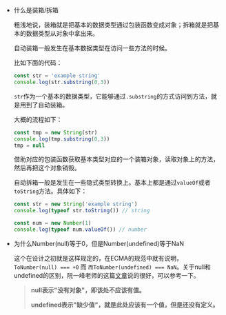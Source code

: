 * 什么是装箱/拆箱

  粗浅地说，装箱就是把基本的数据类型通过包装函数变成对象；拆箱就是把基本的数据类型从对象中拿出来。

  自动装箱一般发生在基本数据类型在访问一些方法的时候。

  比如下面的代码：

  ```js
  const str = 'example string'
  console.log(str.substring(0,3))
  ```

  `str`作为一个基本的数据类型，它能够通过`.substring`的方式访问到方法，就是用到了自动装箱。

  大概的流程如下：

  ```js
  const tmp = new String(str)
  console.log(tmp.substring(0,3))
  tmp = null
  ```

  借助对应的包装函数获取基本类型对应的一个装箱对象，读取对象上的方法，然后再把这个对象销毁。

  自动拆箱一般是发生在一些隐式类型转换上。基本上都是通过`valueOf`或者`toString`方法。具体如下：

  ```js
  const str = new String('example string')
  console.log(typeof str.toString()) // string
  
  const num = new Number(1)
  console.log(typeof num.valueOf()) // number
  ```

* 为什么Number(null)等于0，但是Number(undefined)等于NaN

  这个在设计之初就是这样规定的，在ECMA的规范中就有说明，`ToNumber(null) === +0` 而 `而ToNumber(undefined) === NaN`。关于null和undefined的区别，阮一峰老师的这篇[文章](https://www.ruanyifeng.com/blog/2014/03/undefined-vs-null.html)说的很好，可以参考一下。

  >**null表示"没有对象"，即该处不应该有值。**
  >
  >**undefined表示"缺少值"，就是此处应该有一个值，但是还没有定义。**

